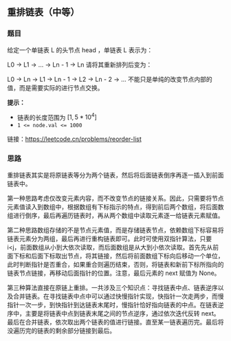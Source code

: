 ## 重排链表（中等）

### 题目

给定一个单链表 L 的头节点 head ，单链表 L 表示为：

L0 → L1 → … → Ln - 1 → Ln
请将其重新排列后变为：

L0 → Ln → L1 → Ln - 1 → L2 → Ln - 2 → …
不能只是单纯的改变节点内部的值，而是需要实际的进行节点交换。

**提示：**

- 链表的长度范围为 $[1, 5 * 10^4]$
- `1 <= node.val <= 1000`

链接：https://leetcode.cn/problems/reorder-list

### 思路

重排链表其实是将原链表等分为两个链表，然后将后面链表倒序再逐一插入到前面链表中。

第一种思路考虑仅改变元素内容，而不改变节点的链接关系。因此，只需要将节点元素值读入到数组中，根据数组有下标指示的特点，得到前后两个数组，将后面数组进行倒序，最后再遍历链表时，再从两个数组中读取元素逐一给链表元素赋值。

第二种思路数组存储的不是节点元素值，而是存储链表节点，依赖数组下标容易将链表元素分为两组，最后再进行重构链表即可。此时可使用双指针算法，只要i<j，前面数组从小到大依次读取，而后面数组是从大到小依次读取。首先先从前面下标和后面下标取出节点，将其链接，然后将前面数组下标向后移动一个单位，此时判断指针是否重合，如果重合则遍历结束，否则，将链表和新前下标所指向的链表节点链接，再移动后面指针的位置。注意，最后元素的 next 赋值为 None。

第三种算法直接在原链上重排。一共涉及三个知识点：寻找链表中点、链表逆序以及合并链表。在寻找链表中点中可以通过快慢指针实现，快指针一次走两步，而慢指针一次一步，到快指针到达链表末尾时，慢指针恰好指向链表的中点。在链表逆序中，主要是将链表中点到链表末尾之间的节点逆序，通过依次迭代反转 next。最后在合并链表，依次取出两个链表的值进行链接。直至某一链表遍历完。最后将没遍历完的链表的剩余部分链接到最后。

